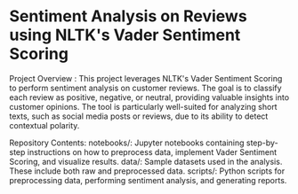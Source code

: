 # Sentiment Analysis on Reviews using NLTK's Vader Sentiment Scoring
Project Overview :
This project leverages NLTK's Vader Sentiment Scoring to perform sentiment analysis on customer reviews. The goal is to classify each review as positive, negative, or neutral, providing valuable insights into customer opinions. The tool is particularly well-suited for analyzing short texts, such as social media posts or reviews, due to its ability to detect contextual polarity.

Repository Contents:
notebooks/: Jupyter notebooks containing step-by-step instructions on how to preprocess data, implement Vader Sentiment Scoring, and visualize results.
data/: Sample datasets used in the analysis. These include both raw and preprocessed data.
scripts/: Python scripts for preprocessing data, performing sentiment analysis, and generating reports.
